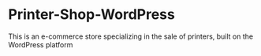 # Printer-Shop-WordPress
This is an e-commerce store specializing in the sale of printers, built on the WordPress platform
